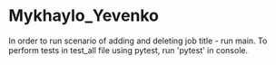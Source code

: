 # Mykhaylo_Yevenko
In order to run scenario of adding and deleting job title - run main. To perform tests in test_all file using pytest, run 'pytest' in console.

